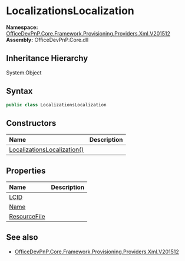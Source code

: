 # LocalizationsLocalization
  

**Namespace:** [OfficeDevPnP.Core.Framework.Provisioning.Providers.Xml.V201512](OfficeDevPnP.Core.Framework.Provisioning.Providers.Xml.V201512.md)  
**Assembly:** OfficeDevPnP.Core.dll  
## Inheritance Hierarchy
System.Object  


## Syntax
```C#
public class LocalizationsLocalization
```
## Constructors
|**Name**|**Description**|
|:-----|:-----|
| [LocalizationsLocalization()](OfficeDevPnP.Core.Framework.Provisioning.Providers.Xml.V201512.LocalizationsLocalization.ctor1.md) | 
## Properties
|**Name**|**Description**|
|:-----|:-----|
| [LCID](OfficeDevPnP.Core.Framework.Provisioning.Providers.Xml.V201512.LocalizationsLocalization.LCID.md) | 
| [Name](OfficeDevPnP.Core.Framework.Provisioning.Providers.Xml.V201512.LocalizationsLocalization.Name.md) | 
| [ResourceFile](OfficeDevPnP.Core.Framework.Provisioning.Providers.Xml.V201512.LocalizationsLocalization.ResourceFile.md) | 
## See also
- [OfficeDevPnP.Core.Framework.Provisioning.Providers.Xml.V201512](OfficeDevPnP.Core.Framework.Provisioning.Providers.Xml.V201512.md)
